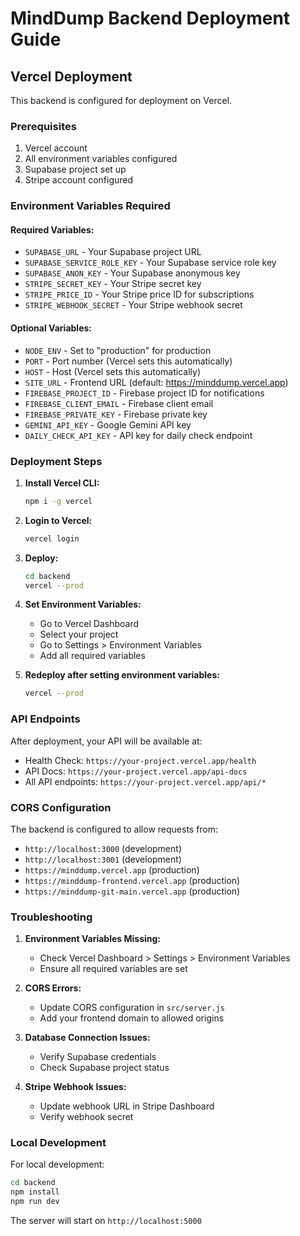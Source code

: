 # MindDump Backend Deployment Guide

## Vercel Deployment

This backend is configured for deployment on Vercel.

### Prerequisites

1. Vercel account
2. All environment variables configured
3. Supabase project set up
4. Stripe account configured

### Environment Variables Required

#### Required Variables:
- `SUPABASE_URL` - Your Supabase project URL
- `SUPABASE_SERVICE_ROLE_KEY` - Your Supabase service role key
- `SUPABASE_ANON_KEY` - Your Supabase anonymous key
- `STRIPE_SECRET_KEY` - Your Stripe secret key
- `STRIPE_PRICE_ID` - Your Stripe price ID for subscriptions
- `STRIPE_WEBHOOK_SECRET` - Your Stripe webhook secret

#### Optional Variables:
- `NODE_ENV` - Set to "production" for production
- `PORT` - Port number (Vercel sets this automatically)
- `HOST` - Host (Vercel sets this automatically)
- `SITE_URL` - Frontend URL (default: https://minddump.vercel.app)
- `FIREBASE_PROJECT_ID` - Firebase project ID for notifications
- `FIREBASE_CLIENT_EMAIL` - Firebase client email
- `FIREBASE_PRIVATE_KEY` - Firebase private key
- `GEMINI_API_KEY` - Google Gemini API key
- `DAILY_CHECK_API_KEY` - API key for daily check endpoint

### Deployment Steps

1. **Install Vercel CLI:**
   ```bash
   npm i -g vercel
   ```

2. **Login to Vercel:**
   ```bash
   vercel login
   ```

3. **Deploy:**
   ```bash
   cd backend
   vercel --prod
   ```

4. **Set Environment Variables:**
   - Go to Vercel Dashboard
   - Select your project
   - Go to Settings > Environment Variables
   - Add all required variables

5. **Redeploy after setting environment variables:**
   ```bash
   vercel --prod
   ```

### API Endpoints

After deployment, your API will be available at:
- Health Check: `https://your-project.vercel.app/health`
- API Docs: `https://your-project.vercel.app/api-docs`
- All API endpoints: `https://your-project.vercel.app/api/*`

### CORS Configuration

The backend is configured to allow requests from:
- `http://localhost:3000` (development)
- `http://localhost:3001` (development)
- `https://minddump.vercel.app` (production)
- `https://minddump-frontend.vercel.app` (production)
- `https://minddump-git-main.vercel.app` (production)

### Troubleshooting

1. **Environment Variables Missing:**
   - Check Vercel Dashboard > Settings > Environment Variables
   - Ensure all required variables are set

2. **CORS Errors:**
   - Update CORS configuration in `src/server.js`
   - Add your frontend domain to allowed origins

3. **Database Connection Issues:**
   - Verify Supabase credentials
   - Check Supabase project status

4. **Stripe Webhook Issues:**
   - Update webhook URL in Stripe Dashboard
   - Verify webhook secret

### Local Development

For local development:
```bash
cd backend
npm install
npm run dev
```

The server will start on `http://localhost:5000` 